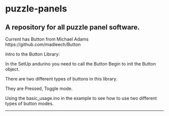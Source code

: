 # puzzle-panels
<p><h2>
A repository for all puzzle panel software.
</h2></p><bk><p>
Current has Button from Michael Adams https://github.com/madleech/Button
</p><p>
Intro to the Button Library:
  </p><p>
In the SetUp andurino you need to call the Button Begin to init the Button object.
  </p><p>
There are two different types of buttons in this library.
  </p><p>
They are Pressed, Toggle mode.
  </p><p>
Using the basic_usage.ino in the example to see how to use two different types of button modes.
</p><hr>
